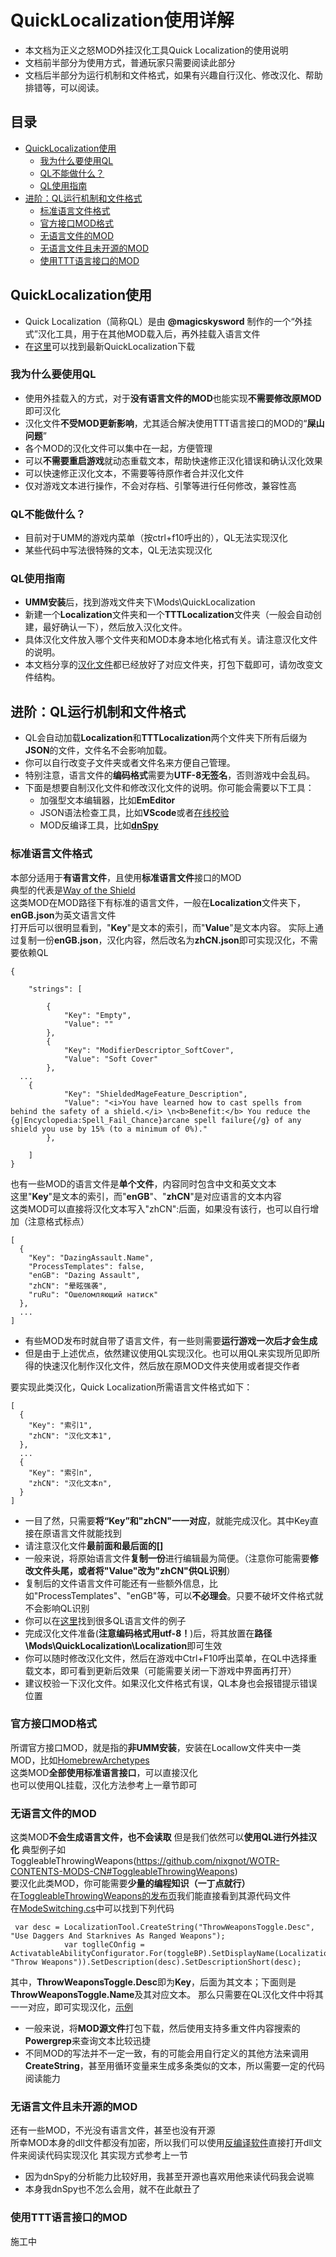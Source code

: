 # QuickLocalization使用详解

+ 本文档为正义之怒MOD外挂汉化工具Quick Localization的使用说明
+ 文档前半部分为使用方式，普通玩家只需要阅读此部分
+ 文档后半部分为运行机制和文件格式，如果有兴趣自行汉化、修改汉化、帮助排错等，可以阅读。

## 目录

- [QuickLocalization使用](#QuickLocalization使用)
  - [我为什么要使用QL](#我为什么要使用QL)
  - [QL不能做什么？](#QL不能做什么？)
  - [QL使用指南](#QL使用指南)
- [进阶：QL运行机制和文件格式](#进阶：QL运行机制和文件格式)
  - [标准语言文件格式](#标准语言文件格式)
  - [官方接口MOD格式](#官方接口MOD格式)
  - [无语言文件的MOD](#无语言文件的MOD)
  - [无语言文件且未开源的MOD](#无语言文件且未开源的MOD)
  - [使用TTT语言接口的MOD](#使用TTT语言接口的MOD)


## QuickLocalization使用
+ Quick Localization（简称QL）是由 **@magicskysword** 制作的一个“外挂式”汉化工具，用于在其他MOD载入后，再外挂载入语言文件
+ 在[这里](https://github.com/nixgnot/WOTR-CONTENTS-MODS-CN/releases)可以找到最新QuickLocalization下载
### 我为什么要使用QL
+ 使用外挂载入的方式，对于**没有语言文件的MOD**也能实现**不需要修改原MOD**即可汉化
+ 汉化文件**不受MOD更新影响**，尤其适合解决使用TTT语言接口的MOD的“**屎山问题**”
+ 各个MOD的汉化文件可以集中在一起，方便管理
+ 可以**不需要重启游戏**就动态重载文本，帮助快速修正汉化错误和确认汉化效果
+ 可以快速修正汉化文本，不需要等待原作者合并汉化文件
+ 仅对游戏文本进行操作，不会对存档、引擎等进行任何修改，兼容性高
### QL不能做什么？
+ 目前对于UMM的游戏内菜单（按ctrl+f10呼出的），QL无法实现汉化
+ 某些代码中写法很特殊的文本，QL无法实现汉化
### QL使用指南
+ **UMM安装**后，找到游戏文件夹下\Mods\QuickLocalization
+ 新建一个**Localization**文件夹和一个**TTTLocalization**文件夹（一般会自动创建，最好确认一下），然后放入汉化文件。
+ 具体汉化文件放入哪个文件夹和MOD本身本地化格式有关。请注意汉化文件的说明。
+ 本文档分享的[汉化文件](https://github.com/nixgnot/WOTR-CONTENTS-MODS-CN/tree/main/QuickLocalization%E7%94%A8%E6%B1%89%E5%8C%96%E6%96%87%E6%9C%AC)都已经放好了对应文件夹，打包下载即可，请勿改变文件结构。

## 进阶：QL运行机制和文件格式
+ QL会自动加载**Localization**和**TTTLocalization**两个文件夹下所有后缀为**JSON**的文件，文件名不会影响加载。
+ 你可以自行改变子文件夹或者文件名来方便自己管理。
+ 特别注意，语言文件的**编码格式**需要为**UTF-8无签名**，否则游戏中会乱码。
+ 下面是想要自制汉化文件和修改汉化文件的说明。你可能会需要以下工具：
   + 加强型文本编辑器，比如**EmEditor**
   + JSON语法检查工具，比如**VScode**或者[在线校验](https://www.sojson.com/)
   + MOD反编译工具，比如[**dnSpy**](https://github.com/dnSpy/dnSpy)
### 标准语言文件格式
本部分适用于**有语言文件**，且使用**标准语言文件**接口的MOD  
典型的代表是[Way of the Shield](https://github.com/nixgnot/WOTR-CONTENTS-MODS-CN#Way-of-the-shield)  
这类MOD在MOD路径下有标准的语言文件，一般在**Localization**文件夹下，**enGB.json**为英文语言文件   
打开后可以很明显看到，"**Key**"是文本的索引，而"**Value**"是文本内容。
实际上通过复制一份**enGB.json**，汉化内容，然后改名为**zhCN.json**即可实现汉化，不需要依赖QL  
```
{

    "strings": [

		{
            "Key": "Empty", 
            "Value": ""
        },
		{
            "Key": "ModifierDescriptor_SoftCover",
            "Value": "Soft Cover"
        },
  ...
  	{
            "Key": "ShieldedMageFeature_Description", 
            "Value": "<i>You have learned how to cast spells from behind the safety of a shield.</i> \n<b>Benefit:</b> You reduce the {g|Encyclopedia:Spell_Fail_Chance}arcane spell failure{/g} of any shield you use by 15% (to a minimum of 0%)."
        },
        
	]	
}
```
也有一些MOD的语言文件是**单个文件**，内容同时包含中文和英文文本  
这里"**Key**"是文本的索引，而"**enGB**"、"**zhCN**"是对应语言的文本内容  
这类MOD可以直接将汉化文本写入"zhCN":后面，如果没有该行，也可以自行增加（注意格式标点）
```
[
  {
    "Key": "DazingAssault.Name",
    "ProcessTemplates": false,
    "enGB": "Dazing Assault",
    "zhCN": "晕眩强袭",
    "ruRu": "Ошеломляющий натиск"
  },
  ...
]
```
+ 有些MOD发布时就自带了语言文件，有一些则需要**运行游戏一次后才会生成**  
+ 但是由于上述优点，依然建议使用QL实现汉化。也可以用QL来实现所见即所得的快速汉化制作汉化文件，然后放在原MOD文件夹使用或者提交作者

要实现此类汉化，Quick Localization所需语言文件格式如下：  
```
[  
  {  
    "Key": "索引1",  
    "zhCN": "汉化文本1",  
  },  
  ...
  {  
    "Key": "索引n",  
    "zhCN": "汉化文本n",  
  }  
]  
```
+ 一目了然，只需要**将“Key”和"zhCN"一一对应**，就能完成汉化。其中Key直接在原语言文件就能找到
+ 请注意汉化文件**最前面和最后面的[]**
+ 一般来说，将原始语言文件**复制一份**进行编辑最为简便。（注意你可能需要**修改文件头尾，或者将"Value"改为"zhCN"供QL识别**）
+ 复制后的文件语言文件可能还有一些额外信息，比如"ProcessTemplates"、"enGB"等，可以**不必理会**。只要不破坏文件格式就不会影响QL识别
+ 你可以在[这里](https://github.com/nixgnot/WOTR-CONTENTS-MODS-CN/tree/main/QuickLocalization%E7%94%A8%E6%B1%89%E5%8C%96%E6%96%87%E6%9C%AC/Localization)找到很多QL语言文件的例子
+ 完成汉化文件准备(**注意编码格式用utf-8！**)后，将其放置在**路径\Mods\QuickLocalization\Localization**即可生效
+ 你可以随时修改汉化文件，然后在游戏中Ctrl+F10呼出菜单，在QL中选择重载文本，即可看到更新后效果（可能需要关闭一下游戏中界面再打开）
+ 建议校验一下汉化文件。如果汉化文件格式有误，QL本身也会报错提示错误位置

### 官方接口MOD格式
所谓官方接口MOD，就是指的**非UMM安装**，安装在Locallow文件夹中一类MOD，比如[HomebrewArchetypes](https://github.com/nixgnot/WOTR-CONTENTS-MODS-CN#HomebrewArchetypes)  
这类MOD**全部使用标准语言接口**，可以直接汉化   
也可以使用QL挂载，汉化方法参考上一章节即可  

### 无语言文件的MOD
这类MOD**不会生成语言文件，也不会读取**
但是我们依然可以**使用QL进行外挂汉化**
典型例子如ToggleableThrowingWeapons(https://github.com/nixgnot/WOTR-CONTENTS-MODS-CN#ToggleableThrowingWeapons)  
要汉化此类MOD，你可能需要**少量的编程知识（一丁点就行）**  
在[ToggleableThrowingWeapons的发布页](https://github.com/pheonix99/ToggleableThrowingWeapons)我们能直接看到其源代码文件  
在[ModeSwitching.cs](https://github.com/pheonix99/ToggleableThrowingWeapons/blob/master/ToggleableThrowingWeapons/Content/ModeSwitching.cs)中可以找到下列代码  
```
 var desc = LocalizationTool.CreateString("ThrowWeaponsToggle.Desc", "Use Daggers And Starknives As Ranged Weapons");
            var toglleCOnfig = ActivatableAbilityConfigurator.For(toggleBP).SetDisplayName(LocalizationTool.CreateString("ThrowWeaponsToggle.Name", "Throw Weapons")).SetDescription(desc).SetDescriptionShort(desc);
```
其中，**ThrowWeaponsToggle.Desc**即为**Key**，后面为其文本；下面则是**ThrowWeaponsToggle.Name**及其对应文本。
那么只需要在QL汉化文件中将其一一对应，即可实现汉化，[示例](https://github.com/nixgnot/WOTR-CONTENTS-MODS-CN/blob/main/QuickLocalization%E7%94%A8%E6%B1%89%E5%8C%96%E6%96%87%E6%9C%AC/Localization/ToggleableThrowingWeapons/ToggleableThrowingWeapons.json)  
+ 一般来说，将**MOD源文件**打包下载，然后使用支持多重文件内容搜索的**Powergrep**来查询文本比较迅捷
+ 不同MOD的写法并不一定一致，有的可能会用自行定义的其他方法来调用**CreateString**，甚至用循环变量来生成多条类似的文本，所以需要一定的代码阅读能力

### 无语言文件且未开源的MOD
还有一些MOD，不光没有语言文件，甚至也没有开源  
所幸MOD本身的dll文件都没有加密，所以我们可以使用[反编译软件](https://github.com/dnSpy/dnSpy)直接打开dll文件来阅读代码实现汉化
其实现方式参考上一节
+ 因为dnSpy的分析能力比较好用，我甚至开源也喜欢用他来读代码我会说嘛
+ 本身我dnSpy也不怎么会用，就不在此献丑了

### 使用TTT语言接口的MOD
施工中
